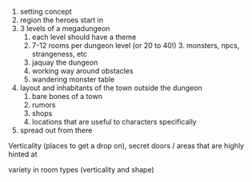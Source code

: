 1. setting concept
2. region the heroes start in 
3. 3 levels of a megadungeon 
   1. each level should have a theme 
   2. 7-12 rooms per dungeon level (or 20 to 40!)
      3. monsters, npcs, strangeness, etc
   3. jaquay the dungeon
   4. working way around obstacles 
   5. wandering monster table 
4. layout and inhabitants of the town outside the dungeon
   1. bare bones of a town
   2. rumors
   3. shops
   4. locations that are useful to characters specifically
5. spread out from there

Verticality (places to get a drop on), secret doors / areas that are highly hinted at

variety in room types (verticality and shape)